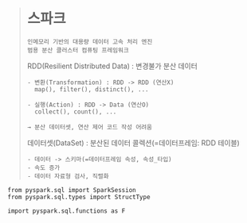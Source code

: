 ># 스파크
>```
>인메모리 기반의 대용량 데이터 고속 처리 엔진
>범용 분산 클러스터 컴퓨팅 프레임워크
>```
>
>RDD(Resilient Distributed Data) : 변경불가 분산 데이터
>```
>- 변환(Transformation) : RDD -> RDD (연산X)
>   map(), filter(), distinct(), ...
>
>- 실행(Action) : RDD -> Data (연산O)
>   collect(), count(), ...
>
>→ 분산 데이터셋, 연산 제어 코드 작성 어려움
>```
>
>데이터셋(DataSet) : 분산된 데이터 콜렉션(=데이터프레임: RDD 테이블)
>```
>- 데이터 -> 스키마(=데이터프레임 속성, 속성_타입)
>- 속도 증가
>- 데이터 자료형 검사, 직렬화
>```
```angular2html
from pyspark.sql import SparkSession
from pyspark.sql.types import StructType

import pyspark.sql.functions as F
```
